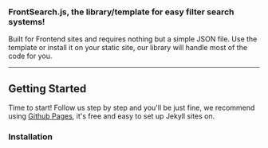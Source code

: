 
### FrontSearch.js, the library/template for easy filter search systems!

Built for Frontend sites and requires nothing but a simple JSON file.
Use the template or install it on your static site, our library will handle most of the code for you.

---

## Getting Started

Time to start! Follow us step by step and you'll be just fine, we recommend using [Github Pages](https://pages.github.com), it's free and easy to set up Jekyll sites on.

### Installation

